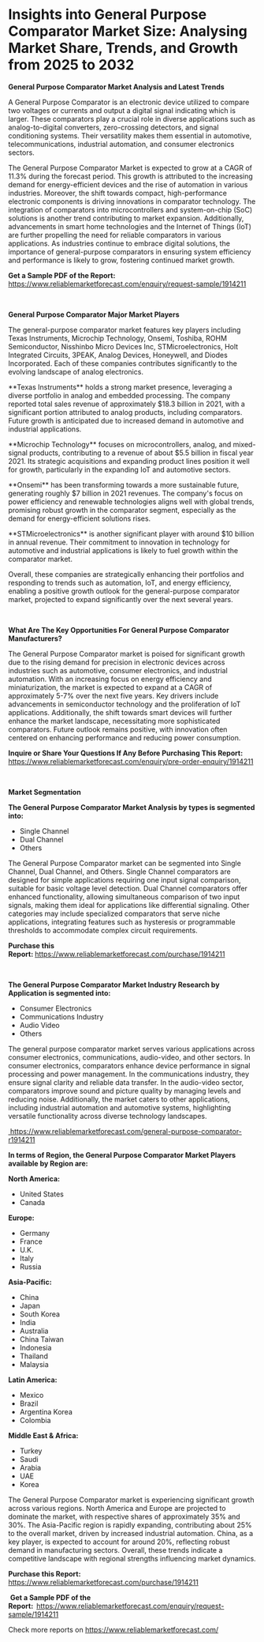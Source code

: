 <p><h1>Insights into General Purpose Comparator Market Size: Analysing Market Share, Trends, and Growth from 2025 to 2032</h1></p><p><strong>General Purpose Comparator Market Analysis and Latest Trends</strong></p>
<p><p>A General Purpose Comparator is an electronic device utilized to compare two voltages or currents and output a digital signal indicating which is larger. These comparators play a crucial role in diverse applications such as analog-to-digital converters, zero-crossing detectors, and signal conditioning systems. Their versatility makes them essential in automotive, telecommunications, industrial automation, and consumer electronics sectors.</p><p>The General Purpose Comparator Market is expected to grow at a CAGR of 11.3% during the forecast period. This growth is attributed to the increasing demand for energy-efficient devices and the rise of automation in various industries. Moreover, the shift towards compact, high-performance electronic components is driving innovations in comparator technology. The integration of comparators into microcontrollers and system-on-chip (SoC) solutions is another trend contributing to market expansion. Additionally, advancements in smart home technologies and the Internet of Things (IoT) are further propelling the need for reliable comparators in various applications. As industries continue to embrace digital solutions, the importance of general-purpose comparators in ensuring system efficiency and performance is likely to grow, fostering continued market growth.</p></p>
<p><strong>Get a Sample PDF of the Report:&nbsp;</strong> <a href="https://www.reliablemarketforecast.com/enquiry/request-sample/1914211?utm_campaign=2195&utm_medium=2&utm_source=Github&utm_content=ia&utm_term=11022025&utm_id=general-purpose-comparator">https://www.reliablemarketforecast.com/enquiry/request-sample/1914211</a></p>
<p>&nbsp;</p>
<p><strong>General Purpose Comparator Major Market Players</strong></p>
<p><p>The general-purpose comparator market features key players including Texas Instruments, Microchip Technology, Onsemi, Toshiba, ROHM Semiconductor, Nisshinbo Micro Devices Inc, STMicroelectronics, Holt Integrated Circuits, 3PEAK, Analog Devices, Honeywell, and Diodes Incorporated. Each of these companies contributes significantly to the evolving landscape of analog electronics.</p><p>**Texas Instruments** holds a strong market presence, leveraging a diverse portfolio in analog and embedded processing. The company reported total sales revenue of approximately $18.3 billion in 2021, with a significant portion attributed to analog products, including comparators. Future growth is anticipated due to increased demand in automotive and industrial applications.</p><p>**Microchip Technology** focuses on microcontrollers, analog, and mixed-signal products, contributing to a revenue of about $5.5 billion in fiscal year 2021. Its strategic acquisitions and expanding product lines position it well for growth, particularly in the expanding IoT and automotive sectors.</p><p>**Onsemi** has been transforming towards a more sustainable future, generating roughly $7 billion in 2021 revenues. The company's focus on power efficiency and renewable technologies aligns well with global trends, promising robust growth in the comparator segment, especially as the demand for energy-efficient solutions rises.</p><p>**STMicroelectronics** is another significant player with around $10 billion in annual revenue. Their commitment to innovation in technology for automotive and industrial applications is likely to fuel growth within the comparator market.</p><p>Overall, these companies are strategically enhancing their portfolios and responding to trends such as automation, IoT, and energy efficiency, enabling a positive growth outlook for the general-purpose comparator market, projected to expand significantly over the next several years.</p></p>
<p>&nbsp;</p>
<p><strong>What Are The Key Opportunities For General Purpose Comparator Manufacturers?</strong></p>
<p><p>The General Purpose Comparator market is poised for significant growth due to the rising demand for precision in electronic devices across industries such as automotive, consumer electronics, and industrial automation. With an increasing focus on energy efficiency and miniaturization, the market is expected to expand at a CAGR of approximately 5-7% over the next five years. Key drivers include advancements in semiconductor technology and the proliferation of IoT applications. Additionally, the shift towards smart devices will further enhance the market landscape, necessitating more sophisticated comparators. Future outlook remains positive, with innovation often centered on enhancing performance and reducing power consumption.</p></p>
<p><strong>Inquire or Share Your Questions If Any Before Purchasing This Report:</strong> <a href="https://www.reliablemarketforecast.com/enquiry/pre-order-enquiry/1914211?utm_campaign=2195&utm_medium=2&utm_source=Github&utm_content=ia&utm_term=11022025&utm_id=general-purpose-comparator">https://www.reliablemarketforecast.com/enquiry/pre-order-enquiry/1914211</a></p>
<p>&nbsp;</p>
<p><strong>Market Segmentation</strong></p>
<p><strong>The General Purpose Comparator Market Analysis by types is segmented into:</strong></p>
<p><ul><li>Single Channel</li><li>Dual Channel</li><li>Others</li></ul></p>
<p><p>The General Purpose Comparator market can be segmented into Single Channel, Dual Channel, and Others. Single Channel comparators are designed for simple applications requiring one input signal comparison, suitable for basic voltage level detection. Dual Channel comparators offer enhanced functionality, allowing simultaneous comparison of two input signals, making them ideal for applications like differential signaling. Other categories may include specialized comparators that serve niche applications, integrating features such as hysteresis or programmable thresholds to accommodate complex circuit requirements.</p></p>
<p><strong>Purchase this Report:&nbsp;</strong><a href="https://www.reliablemarketforecast.com/purchase/1914211?utm_campaign=2195&utm_medium=2&utm_source=Github&utm_content=ia&utm_term=11022025&utm_id=general-purpose-comparator">https://www.reliablemarketforecast.com/purchase/1914211</a></p>
<p>&nbsp;</p>
<p><strong>The General Purpose Comparator Market Industry Research by Application is segmented into:</strong></p>
<p><ul><li>Consumer Electronics</li><li>Communications Industry</li><li>Audio Video</li><li>Others</li></ul></p>
<p><p>The general purpose comparator market serves various applications across consumer electronics, communications, audio-video, and other sectors. In consumer electronics, comparators enhance device performance in signal processing and power management. In the communications industry, they ensure signal clarity and reliable data transfer. In the audio-video sector, comparators improve sound and picture quality by managing levels and reducing noise. Additionally, the market caters to other applications, including industrial automation and automotive systems, highlighting versatile functionality across diverse technology landscapes.</p></p>
<p><a href="https://www.reliablemarketforecast.com/general-purpose-comparator-r1914211?utm_campaign=2195&utm_medium=2&utm_source=Github&utm_content=ia&utm_term=11022025&utm_id=general-purpose-comparator">&nbsp;https://www.reliablemarketforecast.com/general-purpose-comparator-r1914211</a></p>
<p><strong>In terms of Region, the General Purpose Comparator Market Players available by Region are:</strong></p>
<p>
    <p> <strong> North America: </strong>
        <ul>
            <li>United States</li>
            <li>Canada</li>
        </ul>
        </p> 
    <p> <strong> Europe: </strong>
        <ul>
            <li>Germany</li>
            <li>France</li>
            <li>U.K.</li>
            <li>Italy</li>
            <li>Russia</li>
        </ul>
        </p> 
    <p> <strong> Asia-Pacific: </strong>
        <ul>
            <li>China</li>
            <li>Japan</li>
            <li>South Korea</li>
            <li>India</li>
            <li>Australia</li>
            <li>China Taiwan</li>
            <li>Indonesia</li>
            <li>Thailand</li>
            <li>Malaysia</li>
        </ul>
        </p> 
    <p> <strong> Latin America: </strong>
        <ul>
            <li>Mexico</li>
            <li>Brazil</li>
            <li>Argentina Korea</li>
            <li>Colombia</li>
        </ul>
        </p> 
    <p> <strong> Middle East & Africa: </strong>
        <ul>
            <li>Turkey</li>
            <li>Saudi</li>
            <li>Arabia</li>
            <li>UAE</li>
            <li>Korea</li>
        </ul>
    </p>
    </p>
<p><p>The General Purpose Comparator market is experiencing significant growth across various regions. North America and Europe are projected to dominate the market, with respective shares of approximately 35% and 30%. The Asia-Pacific region is rapidly expanding, contributing about 25% to the overall market, driven by increased industrial automation. China, as a key player, is expected to account for around 20%, reflecting robust demand in manufacturing sectors. Overall, these trends indicate a competitive landscape with regional strengths influencing market dynamics.</p></p>
<p><strong>Purchase this Report: </strong><a href="https://www.reliablemarketforecast.com/purchase/1914211?utm_campaign=2195&utm_medium=2&utm_source=Github&utm_content=ia&utm_term=11022025&utm_id=general-purpose-comparator">https://www.reliablemarketforecast.com/purchase/1914211</a></p>
<p>&nbsp;<strong>Get a Sample PDF of the Report:&nbsp;&nbsp;</strong><a href="https://www.reliablemarketforecast.com/enquiry/request-sample/1914211?utm_campaign=2195&utm_medium=2&utm_source=Github&utm_content=ia&utm_term=11022025&utm_id=general-purpose-comparator">https://www.reliablemarketforecast.com/enquiry/request-sample/1914211</a></p>
<p><strong></strong></p>
<p>Check more reports on <a href="https://www.reliablemarketforecast.com/?utm_campaign=2195&utm_medium=2&utm_source=Github&utm_content=ia&utm_term=11022025&utm_id=general-purpose-comparator">https://www.reliablemarketforecast.com/</a></p>